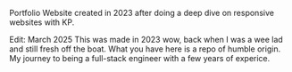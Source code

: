 Portfolio Website created in 2023 after doing a deep dive on responsive websites with KP.

Edit: March 2025
This was made in 2023 wow, back when I was a wee lad and still fresh off the boat.
What you have here is a repo of humble origin. My journey to being a full-stack engineer with a few years of experice.

